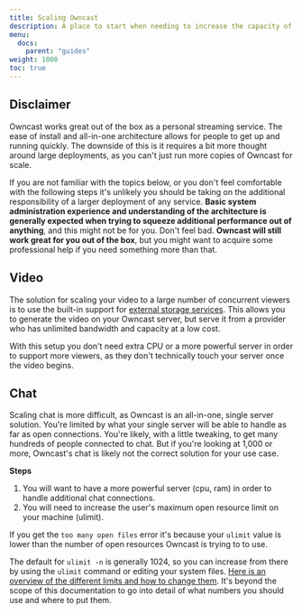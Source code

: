```yaml
---
title: Scaling Owncast
description: A place to start when needing to increase the capacity of your server.
menu:
  docs:
    parent: "guides"
weight: 1000
toc: true
---
```


## Disclaimer

Owncast works great out of the box as a personal streaming service. The ease of install and all-in-one architecture allows for people to get up and running quickly. The downside of this is it requires a bit more thought around large deployments, as you can't just run more copies of Owncast for scale.

If you are not familiar with the topics below, or you don't feel comfortable with the following steps it's unlikely you should be taking on the additional responsibility of a larger deployment of any service. **Basic system administration experience and understanding of the architecture is generally expected when trying to squeeze additional performance out of anything**, and this might not be for you. Don't feel bad. **Owncast will still work great for you out of the box**, but you might want to acquire some professional help if you need something more than that.

## Video

The solution for scaling your video to a large number of concurrent viewers is to use the built-in support for [external storage services](/docs/storage). This allows you to generate the video on your Owncast server, but serve it from a provider who has unlimited bandwidth and capacity at a low cost.

With this setup you don't need extra CPU or a more powerful server in order to support more viewers, as they don't technically touch your server once the video begins.

## Chat

Scaling chat is more difficult, as Owncast is an all-in-one, single server solution. You're limited by what your single server will be able to handle as far as open connections. You're likely, with a little tweaking, to get many hundreds of people connected to chat. But if you're looking at 1,000 or more, Owncast's chat is likely not the correct solution for your use case.

**Steps**

1. You will want to have a more powerful server (cpu, ram) in order to handle additional chat connections.
1. You will need to increase the user's maximum open resource limit on your machine (ulimit).

If you get the `too many open files` error it's because your `ulimit` value is lower than the number of open resources Owncast is trying to to use.

The default for `ulimit -n` is generally 1024, so you can increase from there by using the `ulimit` command or editing your system files. [Here is an overview of the different limits and how to change them](https://www.learnitguide.net/2015/07/how-to-increase-ulimit-values-in-linux.html). It's beyond the scope of this documentation to go into detail of what numbers you should use and where to put them.
